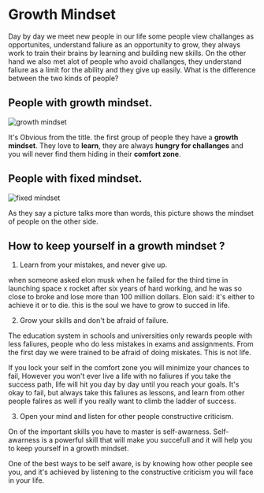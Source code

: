 # Growth Mindset
Day by day we meet new people in our life some people view challanges as opportunites, understand faliure as an opportunity to grow, they always work to train their brains by learning and building new skills.
On the other hand we also met alot of people who avoid challanges, they understand faliure as a limit for the ability and they give up easily.
What is the difference between the two kinds of people?
## People with growth mindset.
![growth mindset](https://tofasakademi.com/wp-content/uploads/2019/06/growth-mindset3.png)


It's Obvious from the title. the first group of people they have a **growth mindset**.
They love to **learn**, they are always **hungry for challanges** and you will never find them hiding in their **comfort zone**.

## People with fixed mindset.


![fixed mindset](https://images.squarespace-cdn.com/content/v1/5576f8e0e4b0377e73c5c3d0/1516903198145-79JYHTZ0VSO5LG5AQ39U/ke17ZwdGBToddI8pDm48kH-8QWeucD2OHdkj0p_XsOJZw-zPPgdn4jUwVcJE1ZvWEtT5uBSRWt4vQZAgTJucoTqqXjS3CfNDSuuf31e0tVGAkc-u8lC4B1slhFdiCwsxa5mrRMztwdBN6mq-w_mXc5u3E9Ef3XsXP1C_826c-iU/Mindset.png)

As they say a picture talks more than words, this picture shows the mindset of people on the other side.
## How to keep yourself in a growth mindset ?

1. Learn from your mistakes, and never give up.

when someone asked elon musk when he failed for the third time in launching space x rocket after six years of hard working, and he was so close to broke and lose more than 100 million dollars.
 Elon said: it's either to achieve it or to die. this is the soul we have to grow to succed in life.

 2. Grow your skills and don't be afraid of failure.

 The education system in schools and universities only rewards people with less faliures, people who do less mistakes in exams and assignments. From the first day we were trained to be afraid of doing miskates. This is not life.


 If you lock your self in the comfort zone you will minimize your chances to fail, However you won't ever live a life with no faliures if you take the success path, life will hit you day by day until you reach your goals. 
 It's okay to fail, but always take this faliures as lessons, and learn from other people falires as well if you really want to climb the ladder of success.

 3. Open your mind and listen for other people constructive criticism.

 On of the important skills you have to master is self-awarness.
 Self-awarness is a powerful skill that will make you succefull and it will help you to keep yourself in a growth mindset.

 One of the best ways to be self aware, is by knowing how other people see you, and it's achieved by listening to the constructive criticism you will face in your life.
 